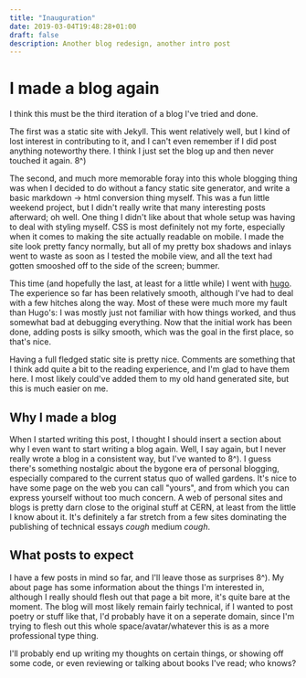 ```yaml
---
title: "Inauguration"
date: 2019-03-04T19:48:28+01:00
draft: false
description: Another blog redesign, another intro post
---
```


# I made a blog again
I think this must be the third iteration of a blog I've tried and done.

The first was a static site with Jekyll. This went relatively well, but I kind of lost interest in contributing to it,
and I can't even remember if I did post anything noteworthy there. I think I just set the blog up and then never touched it again.
8^)

The second, and much more memorable foray into this whole blogging thing was when I decided to do without a fancy
static site generator, and write a basic markdown -> html conversion thing myself. This was a fun little weekend project,
but I didn't really write that many interesting posts afterward; oh well.
One thing I didn't like about that whole setup was having to deal with styling myself. CSS is most definitely not my forte, especially
when it comes to making the site actually readable on mobile. I made the site look pretty fancy normally, but all of my pretty
box shadows and inlays went to waste as soon as I tested the mobile view, and all the text had gotten smooshed off to the side of the screen;
bummer.

This time (and hopefully the last, at least for a little while) I went with [hugo](https://github.com/gohugoio/hugo). The experience
so far has been relatively smooth, although I've had to deal with a few hitches along the way. Most of these were much more my fault
than Hugo's: I was mostly just not familiar with how things worked, and thus somewhat bad at debugging everything. Now that the initial work
has been done, adding posts is silky smooth, which was the goal in the first place, so that's nice.

Having a full fledged static site is pretty nice. Comments are something that I think add quite a bit to the reading experience, and I'm
glad to have them here. I most likely could've added them to my old hand generated site, but this is much easier on me.

## Why I made a blog
When I started writing this post, I thought I should insert a section about why I even want to start writing a blog again. Well, I say again,
but I never really wrote a blog in a consistent way, but I've wanted to 8^).
I guess there's something nostalgic about the bygone era of personal blogging, especially compared to the current status quo of walled gardens.
It's nice to have some page on the web you can call "yours", and from which you can express yourself without too much concern.
A web of personal sites and blogs is pretty darn close to the original stuff at CERN, at least from the little I know about it.
It's definitely a far stretch from a few sites dominating the publishing of technical essays *cough* medium *cough*.

## What posts to expect
I have a few posts in mind so far, and I'll leave those as surprises 8^). My about page has some information about the things I'm interested
in, although I really should flesh out that page a bit more, it's quite bare at the moment. The blog will most likely remain fairly technical,
if I wanted to post poetry or stuff like that, I'd probably have it on a seperate domain, since I'm trying to flesh out this whole space/avatar/whatever this is as a more professional type thing.

I'll probably end up writing my thoughts on certain things, or showing off some code, or even reviewing or talking about books I've read;
who knows?
